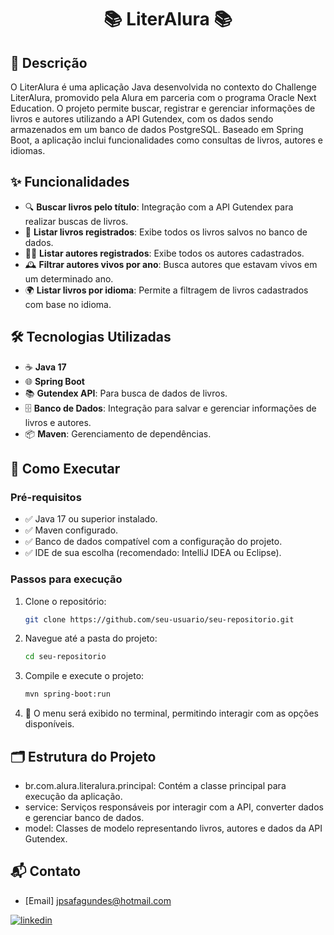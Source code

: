 <h1 align="center">  📚 LiterAlura 📚 </h1>

## 📖 Descrição
O LiterAlura é uma aplicação Java desenvolvida no contexto do Challenge LiterAlura, promovido pela Alura em parceria com o programa Oracle Next Education. O projeto permite buscar, registrar e gerenciar informações de livros e autores utilizando a API Gutendex, com os dados sendo armazenados em um banco de dados PostgreSQL. Baseado em Spring Boot, a aplicação inclui funcionalidades como consultas de livros, autores e idiomas.

## ✨ Funcionalidades

- 🔍 **Buscar livros pelo título**: Integração com a API Gutendex para realizar buscas de livros.
- 📖 **Listar livros registrados**: Exibe todos os livros salvos no banco de dados.
- 👨‍💼 **Listar autores registrados**: Exibe todos os autores cadastrados.
- 🕰️ **Filtrar autores vivos por ano**: Busca autores que estavam vivos em um determinado ano.
- 🌍 **Listar livros por idioma**: Permite a filtragem de livros cadastrados com base no idioma.

## 🛠️ Tecnologias Utilizadas

- ☕ **Java 17**
- 🌐 **Spring Boot**
- 📚 **Gutendex API**: Para busca de dados de livros.
- 🗄️ **Banco de Dados**: Integração para salvar e gerenciar informações de livros e autores.
- 📦 **Maven**: Gerenciamento de dependências.

## 🚀 Como Executar

### Pré-requisitos

- ✅ Java 17 ou superior instalado.
- ✅ Maven configurado.
- ✅ Banco de dados compatível com a configuração do projeto.
- ✅ IDE de sua escolha (recomendado: IntelliJ IDEA ou Eclipse).

### Passos para execução

1. Clone o repositório:
   ```bash
   git clone https://github.com/seu-usuario/seu-repositorio.git

   
2. Navegue até a pasta do projeto:
   ```bash
   cd seu-repositorio

3. Compile e execute o projeto:
    ```bash
    mvn spring-boot:run
   
4. 🎉 O menu será exibido no terminal, permitindo interagir com as opções disponíveis.

## 🗂️ Estrutura do Projeto
- br.com.alura.literalura.principal: Contém a classe principal para execução da aplicação.
- service: Serviços responsáveis por interagir com a API, converter dados e gerenciar banco de dados.
- model: Classes de modelo representando livros, autores e dados da API Gutendex.


## 📬 Contato

- [Email] jpsafagundes@hotmail.com

[![linkedin](https://img.shields.io/badge/linkedin-0A66C2?style=for-the-badge&logo=linkedin&logoColor=white)](https://www.linkedin.com/in/jpfagundes/)